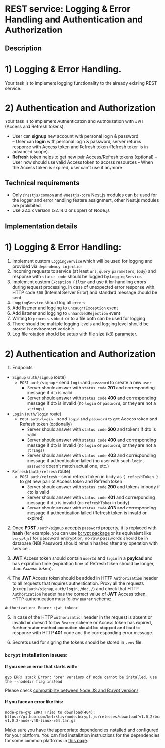 # REST service: Logging & Error Handling and Authentication and Authorization

## Description

# 1) Logging & Error Handling.

Your task is to implement logging functionality to the already existing REST service.

# 2) Authentication and Authorization

Your task is to implement Authentication and Authorization with JWT (Access and Refresh tokens).
- User can **signup** new account with personal login & password  
– User can **login** with personal login & password, server returns response with Access token and Refresh token (Refresh token is in advanced scope).
- **Refresh** token helps to get new pair Access/Refresh tokens (optional)
– User now should use valid Access token to access  resources
– When the Access token is expired, user can't use it anymore


## Technical requirements

- Only `@nestjs/common` and `@nestjs-core` Nest.js modules can be used for the logger and error handling feature assignment, other Nest.js modules are prohibited
- Use 22.x.x version (22.14.0 or upper) of Node.js

## Implementation details

# 1) Logging & Error Handling:

1. Implement custom `LoggingService` which will be used for logging and provided via `dependency injection`
2. Incoming requests to service (at least `url`, `query parameters`, `body`) and response with `status code` should be logged by `LoggingService`.
3. Implement custom `Exception Filter` and use it for handling errors during request processing. In case of unexpected error response with HTTP code `500` (Internal Server Error) and standard message should be sent
4. `LoggingService` should log all `errors`
5. Add listener and logging to `uncaughtException` event
6. Add listener and logging to `unhandledRejection` event
7. Writing to `process.stdout` or to a file both can be used for logging
8. There should be multiple logging levels and logging level should be stored in environment variable
9. Log file rotation should be setup with file size (kB) parameter.


# 2) Authentication and Authorization

1. Endpoints
* `Signup` (`auth/signup` route)
    * `POST auth/signup` - send `login` and `password` to create a new `user`
      - Server should answer with `status code` **201** and corresponding message if dto is valid
      - Server should answer with `status code` **400** and corresponding message if dto is invalid (no `login` or `password`, or they are not a `strings`)
* `Login` (`auth/login` route)
    * `POST auth/login` - send `login` and `password` to get Access token and Refresh token (optionally)
      - Server should answer with `status code` **200** and tokens if dto is valid
      - Server should answer with `status code` **400** and corresponding message if dto is invalid (no `login` or `password`, or they are not a `strings`)
      - Server should answer with `status code` **403** and corresponding message if authentication failed (no user with such `login`, `password` doesn't match actual one, etc.)
* `Refresh` (`auth/refresh` route)
    * `POST auth/refresh` - send refresh token in body as `{ refreshToken }` to get new pair of Access token and Refresh token
      - Server should answer with `status code` **200** and tokens in body if dto is valid
      - Server should answer with `status code` **401** and corresponding message if dto is invalid (no `refreshToken` in body)
      - Server should answer with `status code` **403** and corresponding message if authentication failed (Refresh token is invalid or expired)


2. Once **POST** `/auth/signup` accepts `password` property, it is replaced with **hash** (for example, you can use [bcrypt package](https://www.npmjs.com/package/bcrypt) or its equivalent like `bcryptjs`) for password encryption, no raw passwords should be in database (NB! Password should remain hashed after any operation with service).

3. **JWT** Access token should contain `userId` and `login` in a **payload** and has expiration time (expiration time of Refresh token should be longer, than Access token).

4. The **JWT** Access token should be added in HTTP `Authorization` header to all requests that requires authentication. Proxy all the requests (except `auth/signup`, `auth/login`, `/doc`, `/`) and check that HTTP `Authorization` header has the correct value of **JWT** Access token.  
HTTP authentication must follow `Bearer` scheme:
  ```
  Authorization: Bearer <jwt_token>
  ```

5. In case of the HTTP `Authorization` header in the request is absent or invalid or doesn’t follow `Bearer` scheme or Access token has expired, further router method execution should be stopped and lead to response with HTTP **401** code and the corresponding error message.

6. Secrets used for signing the tokens should be stored in `.env` file.

### `bcrypt` installation issues:

#### If you see an error that starts with:

```console
gyp ERR! stack Error: "pre" versions of node cannot be installed, use the --nodedir flag instead
```
Please check [compatibility between Node.JS and Bcrypt versions](https://www.npmjs.com/package/bcrypt#version-compatibility).

#### If you face an error like this:

```console
node-pre-gyp ERR! Tried to download(404): https://github.com/kelektiv/node.bcrypt.js/releases/download/v1.0.2/bcrypt_lib-v1.0.2-node-v48-linux-x64.tar.gz
```

Make sure you have the appropriate dependencies installed and configured for your platform. You can find installation instructions for the dependencies for some common platforms in [this page](https://github.com/kelektiv/node.bcrypt.js/wiki/Installation-Instructions).
